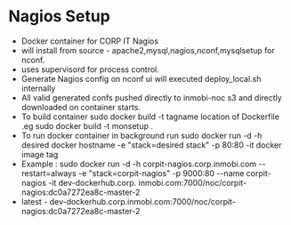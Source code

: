 
Nagios Setup
==========================================
* Docker container for CORP IT Nagios
* will install from source - apache2,mysql,nagios,nconf,mysqlsetup for nconf.
* uses supervisord for process control.
* Generate Nagios config on nconf ui will executed deploy_local.sh internally
* All valid  generated confs pushed directly to inmobi-noc s3 and directly downloaded on container starts.
* To build container sudo docker build -t  tagname location of Dockerfile .eg sudo docker build -t  monsetup .
* To run docker container in background run
  sudo docker run  -d  -h desired docker hostname -e "stack=desired stack" -p 80:80 -it   docker image tag 
* Example :  sudo docker run -d -h corpit-nagios.corp.inmobi.com --restart=always -e "stack=corpit-nagios" -p 9000:80 --name corpit-nagios -it dev-dockerhub.corp.             inmobi.com:7000/noc/corpit-nagios:dc0a7272ea8c-master-2
* latest - dev-dockerhub.corp.inmobi.com:7000/noc/corpit-nagios:dc0a7272ea8c-master-2
   
   
